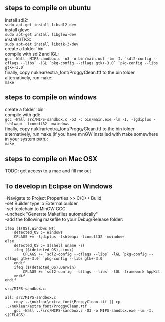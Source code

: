 ## steps to compile on ubuntu  
install sdl2:  
```sudo apt-get install libsdl2-dev```  
install glew:  
```sudo apt-get install libglew-dev```  
install GTK3:  
```sudo apt-get install libgtk-3-dev```  
create a folder 'bin'  
compile with sdl2 and lGL:  
```gcc -Wall  MIPS-sandbox.c -o3 -o bin/main.out -lm -I. `sdl2-config --cflags --libs` -lGL `pkg-config --cflags gtk+-3.0` `pkg-config --libs gtk+-3.0` ```  
finally, copy nuklear/extra_font/ProggyClean.ttf to the bin folder  
alternatively, run make:  
```make```  

## steps to compile on windows  
create a folder 'bin'  
compile with gdi:  
```gcc -Wall src/MIPS-sandbox.c -o3 -o bin/main.exe -lm -I. -lgdiplus -lshlwapi -lcomctl32 -mwindows```  
finally, copy nuklear/extra_font/ProggyClean.ttf to the bin folder  
alternatively, run make (if you have minGW installed with make somewhere in your system path):  
```make```  

## steps to compile on Mac OSX  
TODO: get access to a mac and fill me out  

## To develop in Eclipse on Windows  
-Navigate to Project Properties >> C/C++ Build  
-set Builder type to External builder  
-set toolchain to MinGW GCC  
-uncheck "Generate Makefiles automatically"  
-add the following makefile to your Debug/Release folder:  
```OSFLAG :=
ifeq ($(OS),Windows_NT)
    detected_OS := Windows
    CFLAGS += -lgdiplus -lshlwapi -lcomctl32 -mwindows
else
    detected_OS := $(shell uname -s)
    ifeq ($(detected_OS),Linux)
		CFLAGS += `sdl2-config --cflags --libs` -lGL `pkg-config --cflags gtk+-3.0` `pkg-config --libs gtk+-3.0`
    endif
	ifeq ($(detected_OS),Darwin)
		CFLAGS += `sdl2-config --cflags --libs` -lGL -framework AppKit
    endif
endif

src/MIPS-sandbox.c: 

all: src/MIPS-sandbox.c
	copy ..\nuklear\extra_font\ProggyClean.ttf || cp ../nuklear/extra_font/ProggyClean.ttf .
    gcc -Wall ../src/MIPS-sandbox.c -O3 -o MIPS-sandbox.exe -lm -I. $(CFLAGS)
```  
